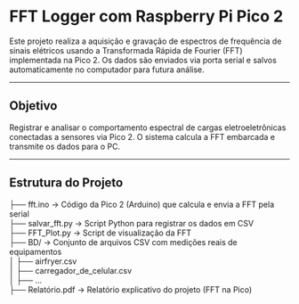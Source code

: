 # FFT Logger com Raspberry Pi Pico 2

Este projeto realiza a aquisição e gravação de espectros de frequência de sinais elétricos usando a Transformada Rápida de Fourier (FFT) implementada na Pico 2. Os dados são enviados via porta serial e salvos automaticamente no computador para futura análise.

---

## Objetivo

Registrar e analisar o comportamento espectral de cargas eletroeletrônicas conectadas a sensores via Pico 2. O sistema calcula a FFT embarcada e transmite os dados para o PC.

---

## Estrutura do Projeto

├── fft.ino -> Código da Pico 2 (Arduino) que calcula e envia a FFT pela serial<br>
├── salvar_fft.py -> Script Python para registrar os dados em CSV<br>
├── FFT_Plot.py -> Script de visualização da FFT<br>
├── BD/ -> Conjunto de arquivos CSV com medições reais de equipamentos<br>
│ ├── airfryer.csv<br>
│ ├── carregador_de_celular.csv<br>
│ ├── ...<br>
├── Relatório.pdf -> Relatório explicativo do projeto (FFT na Pico)<br>

